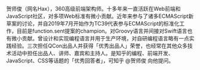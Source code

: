 贺师俊（网名Hax），360高级前端架构师。十多年来一直活跃在Web前端和JavaScript社区，对多项Web标准有微小贡献。近年来参与了诸多ECMAScript新草案的讨论，并自2019年7月开始作为TC39代表参与ECMAScript的标准化工作，目前是function.sent提案的champion。对Groovy语言并间接对Swift语言也有微小贡献。曾设计和实现编程语言并用于生产环境，对自研编程语言略有一点实践经验。三次担任QCon出品人并获得「优秀出品人」荣誉，也经常在其他众多技术活动中担任出品人、讲师、嘉宾和主持人。是知乎的编程、前端开发、JavaScript、CSS等话题的「优秀回答者」，可知乎 @贺师俊 向他提问。
